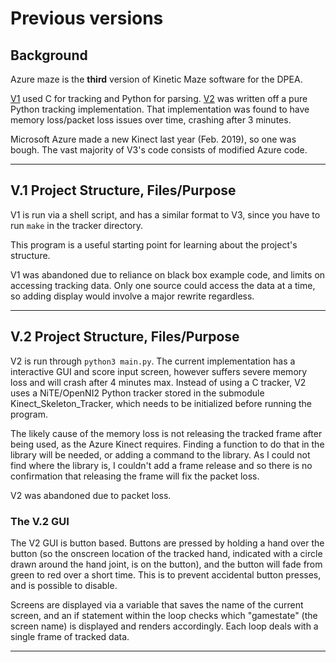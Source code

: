 # Previous versions #

## Background ##
Azure maze is the **third** version of Kinetic Maze software for the DPEA.

[V1](https://github.com/dpengineering/kinetic-maze/tree/6517ff8c6544c4c8287182b5a3d50727d381c097) used C for tracking and Python for parsing.
[V2](https://github.com/bkenndpngineering/Kinetic-Maze-Reborn) was written off a pure Python tracking implementation. That implementation was found to have memory loss/packet loss issues over time, crashing after 3 minutes.

Microsoft Azure made a new Kinect last year (Feb. 2019), so one was bough. The vast majority of V3's code consists of modified Azure code.

---

## V.1 Project Structure, Files/Purpose ##
V1 is run via a shell script, and has a similar format to V3, since you have to run ```make``` in the tracker directory.

This program is a useful starting point for learning about the project's structure.

V1 was abandoned due to reliance on black box example code, and limits on accessing tracking data. Only one source could access the data at a time, so adding display would involve a major rewrite regardless.

---

## V.2 Project Structure, Files/Purpose ##
V2 is run through ```python3 main.py```. The current implementation has a interactive GUI and score input screen, however suffers severe memory loss and will crash after 4 minutes max. Instead of using a C tracker, V2 uses a NiTE/OpenNI2 Python tracker stored in the submodule Kinect_Skeleton_Tracker, which needs to be initialized before running the program.

The likely cause of the memory loss is not releasing the tracked frame after being used, as the Azure Kinect requires. Finding a function to do that in the library will be needed, or adding a command to the library. As I could not find where the library is, I couldn't add a frame release and so there is no confirmation that releasing the frame will fix the packet loss.

V2 was abandoned due to packet loss.

### The V.2 GUI ###
The V2 GUI is button based. Buttons are pressed by holding a hand over the button (so the onscreen location of the tracked hand, indicated with a circle drawn around the hand joint, is on the button), and the button will fade from green to red over a short time. This is to prevent accidental button presses, and is possible to disable.

Screens are displayed via a variable that saves the name of the current screen, and an if statement within the loop checks which "gamestate" (the screen name) is displayed and renders accordingly. Each loop deals with a single frame of tracked data.

---
